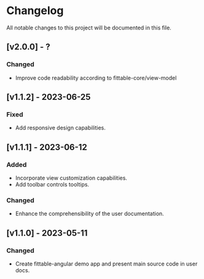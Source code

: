 # Changelog

All notable changes to this project will be documented in this file.

## [v2.0.0] - ?

### Changed

- Improve code readability according to fittable-core/view-model

## [v1.1.2] - 2023-06-25

### Fixed

- Add responsive design capabilities.

## [v1.1.1] - 2023-06-12

### Added

- Incorporate view customization capabilities.
- Add toolbar controls tooltips.

### Changed

- Enhance the comprehensibility of the user documentation.

## [v1.1.0] - 2023-05-11

### Changed

- Create fittable-angular demo app and present main source code in user docs.
